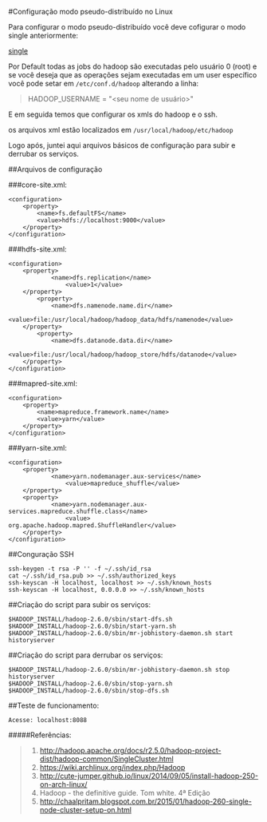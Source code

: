 #Configuração modo pseudo-distribuído no Linux

Para configurar o modo pseudo-distribuído você deve cofigurar o modo single anteriormente:
  
  [single](https://github.com/z4r4tu5tr4/Hadoop-diario/blob/master/Instalacao/SingleNode.md)

Por Default todas as jobs do hadoop são executadas pelo usuário 0 (root) e se você deseja que as operações sejam executadas em um user específico você pode setar em `/etc/conf.d/hadoop` alterando a linha:

>HADOOP_USERNAME = "<seu nome de usuário>"

E em seguida temos que configurar os xmls do hadoop e o ssh.

os arquivos xml estão localizados em `/usr/local/hadoop/etc/hadoop`

Logo após, juntei aqui arquivos básicos de configuração para subir e derrubar os serviços.

##Arquivos de configuração

###core-site.xml:

	<configuration>
		<property>
			<name>fs.defaultFS</name>
			<value>hdfs://localhost:9000</value>
		</property>
	</configuration>

###hdfs-site.xml:

	<configuration>
		<property>
	        	<name>dfs.replication</name>
	                <value>1</value>
		</property>
	        <property>
	        	<name>dfs.namenode.name.dir</name>
	                <value>file:/usr/local/hadoop/hadoop_data/hdfs/namenode</value>
		</property>
	        <property>
	        	<name>dfs.datanode.data.dir</name>
	                <value>file:/usr/local/hadoop/hadoop_store/hdfs/datanode</value>
		</property>
	</configuration>

###mapred-site.xml:

	<configuration>
		<property>
			<name>mapreduce.framework.name</name>
			<value>yarn</value>
		</property>
	</configuration>

###yarn-site.xml:


	<configuration>
		<property>
	        	<name>yarn.nodemanager.aux-services</name>
	                <value>mapreduce_shuffle</value>
		</property>
		<property>
	        	<name>yarn.nodemanager.aux-services.mapreduce.shuffle.class</name>
	                <value> org.apache.hadoop.mapred.ShuffleHandler</value>
		</property>
	</configuration>

##Conguração SSH

	ssh-keygen -t rsa -P '' -f ~/.ssh/id_rsa
	cat ~/.ssh/id_rsa.pub >> ~/.ssh/authorized_keys
	ssh-keyscan -H localhost, localhost >> ~/.ssh/known_hosts
	ssh-keyscan -H localhost, 0.0.0.0 >> ~/.ssh/known_hosts

##Criação do script para subir os serviços:

	$HADOOP_INSTALL/hadoop-2.6.0/sbin/start-dfs.sh
	$HADOOP_INSTALL/hadoop-2.6.0/sbin/start-yarn.sh
	$HADOOP_INSTALL/hadoop-2.6.0/sbin/mr-jobhistory-daemon.sh start historyserver

##Criação do script para derrubar os serviços:

	$HADOOP_INSTALL/hadoop-2.6.0/sbin/mr-jobhistory-daemon.sh stop historyserver
	$HADOOP_INSTALL/hadoop-2.6.0/sbin/stop-yarn.sh
	$HADOOP_INSTALL/hadoop-2.6.0/sbin/stop-dfs.sh
	
##Teste de funcionamento:

	Acesse: localhost:8088


#####Referências:
  
>  1. http://hadoop.apache.org/docs/r2.5.0/hadoop-project-dist/hadoop-common/SingleCluster.html
>  2. https://wiki.archlinux.org/index.php/Hadoop
>  3. http://cute-jumper.github.io/linux/2014/09/05/install-hadoop-250-on-arch-linux/
>  4. Hadoop - the definitive guide. Tom white. 4ª Edição
>  5. http://chaalpritam.blogspot.com.br/2015/01/hadoop-260-single-node-cluster-setup-on.html

